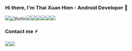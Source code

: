 ### Hi there, I'm Thai Xuan Hien - Android Developer 👋

<!--
**ThaiXuanHien/ThaiXuanHien** is a ✨ _special_ ✨ repository because its `README.md` (this file) appears on your GitHub profile.

Here are some ideas to get you started:

- 🔭 I’m currently working on ...
- 🌱 I’m currently learning ...
- 👯 I’m looking to collaborate on ...
- 🤔 I’m looking for help with ...
- 💬 Ask me about ...
- 📫 How to reach me: ...
- 😄 Pronouns: ...
- ⚡ Fun fact: ...
-->
<img src="https://img.shields.io/badge/Java-ED8B00?style=for-the-badge&logo=java&logoColor=white" />![Kotlin](https://img.shields.io/badge/kotlin-%237F52FF.svg?style=for-the-badge&logo=kotlin&logoColor=white)<img src="https://img.shields.io/badge/Android-3DDC84?style=for-the-badge&logo=android&logoColor=white" /><img src="https://img.shields.io/badge/MySQL-00000F?style=for-the-badge&logo=mysql&logoColor=white" /><img src="https://img.shields.io/badge/Git-F05032?style=for-the-badge&logo=git&logoColor=white" /><img src="https://img.shields.io/badge/Xampp-F37623?style=for-the-badge&logo=xampp&logoColor=white" /><img src="https://img.shields.io/badge/Postman-FF6C37?style=for-the-badge&logo=Postman&logoColor=white" /><img src="https://img.shields.io/badge/Android_Studio-3DDC84?style=for-the-badge&logo=android-studio&logoColor=white" />

### Contact me ⚡
<a href = "https://www.facebook.com/HienDepTrai3006/"><img src="https://img.shields.io/badge/Facebook-1877F2?style=for-the-badge&logo=facebook&logoColor=white" /></a><a href = "https://www.facebook.com/HienDepTrai3006/"><img src="https://img.shields.io/badge/Gmail-D14836?style=for-the-badge&logo=gmail&logoColor=white" /></a>




